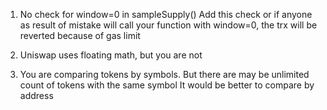1. No check for window=0 in sampleSupply()
Add this check or if anyone as result of mistake will call your function with window=0, the trx will be reverted because of gas limit

2. Uniswap uses floating math, but you are not

3. You are comparing tokens by symbols. But there are may be unlimited count of tokens with the same symbol
It would be better to compare by address
